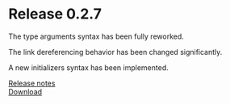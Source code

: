 Release 0.2.7
=============

The type arguments syntax has been fully reworked.

The link dereferencing behavior has been changed significantly.

A new initializers syntax has been implemented.

[Release notes](/releases/0.2.7.html)  
[Download](/downloads.html)